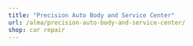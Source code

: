 ```yaml
---
title: "Precision Auto Body and Service Center"
url: /alma/precision-auto-body-and-service-center/
shop: car repair
---
```

